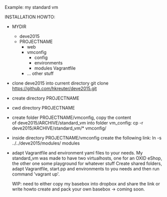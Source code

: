 Example: my standard vm

INSTALLATION HOWTO:

- MYDIR
  - deve2015
  - PROJECTNAME
    - web
    - vmconfig
      - config
      - environments
      - modules
        Vagrantfile
    - ... other stuff

- clone deve2015 into current directory
   git clone https://github.com/hkreuter/deve2015.git

- create directory PROJECTNAME

- cwd directory PROJECTNAME

- create folder PROJECTNAME/vmconfig, copy the content  
  of deve2015/ARCHIVE/standard_vm into folder vm_config:
  cp -r deve2015/ARCHIVE/standard_vm/* vmconfig/

- inside directory PROJECTNAME/vmconfig create the following link:
  ln -s ../../deve2015/modules/ modules

- adapt Vagrantfile and environment yaml files to your needs.
  My standard_vm was made to have two virtualhosts, one for an 
  OXID eShop, the other one some playground for whatever stuff
  Create shared folders, adapt Vagrantfile, start.pp and environments 
  to you needs and then run command 'vagrant up'.
  
  WIP: need to either copy my basebox into dropbox and share the link
       or write howto create and pack your own basebox -> coming soon. 